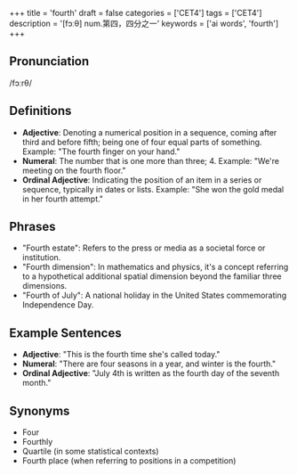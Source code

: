 +++
title = 'fourth'
draft = false
categories = ['CET4']
tags = ['CET4']
description = '[fɔːθ] num.第四，四分之一'
keywords = ['ai words', 'fourth']
+++

## Pronunciation
/fɔːrθ/

## Definitions
- **Adjective**: Denoting a numerical position in a sequence, coming after third and before fifth; being one of four equal parts of something. Example: "The fourth finger on your hand."
- **Numeral**: The number that is one more than three; 4. Example: "We're meeting on the fourth floor."
- **Ordinal Adjective**: Indicating the position of an item in a series or sequence, typically in dates or lists. Example: "She won the gold medal in her fourth attempt."

## Phrases
- "Fourth estate": Refers to the press or media as a societal force or institution.
- "Fourth dimension": In mathematics and physics, it's a concept referring to a hypothetical additional spatial dimension beyond the familiar three dimensions.
- "Fourth of July": A national holiday in the United States commemorating Independence Day.

## Example Sentences
- **Adjective**: "This is the fourth time she's called today."
- **Numeral**: "There are four seasons in a year, and winter is the fourth."
- **Ordinal Adjective**: "July 4th is written as the fourth day of the seventh month."

## Synonyms
- Four
- Fourthly
- Quartile (in some statistical contexts)
- Fourth place (when referring to positions in a competition)
